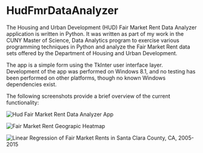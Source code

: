 HudFmrDataAnalyzer
==================

The Housing and Urban Development (HUD) Fair Market Rent Data Analyzer application is written in Python. It was written as
part of my work in the CUNY Master of Science, Data Analytics program to exercise various programming techniques in
Python and analyze the Fair Market Rent data sets offered by the Department of Housing and Urban Development.

The app is a simple form using the TkInter user interface layer. Development of the app was performed on Windows 8.1,
and no testing has been performed on other platforms, though no known Windows dependencies exist.

The following screenshots provide a brief overview of the current functionality:

![Hud Fair Market Rent Data Analyzer App](https://github.com/dwdii/HudFmrDataAnalyzer/raw/master/Docs/img/HudFmrDataAnalyzerApp.png)

![Fair Market Rent Geograpic Heatmap](https://github.com/dwdii/HudFmrDataAnalyzer/raw/master/Docs/img/Heatmap-US-fmr-3bd-2015.png)

![Linear Regression of Fair Market Rents in Santa Clara County, CA, 2005-2015](https://github.com/dwdii/HudFmrDataAnalyzer/raw/master/Docs/img/LinReg-SantaClaraCA-3bd.png)